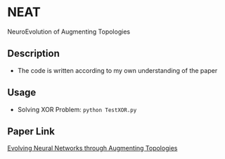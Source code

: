# NEAT
NeuroEvolution of Augmenting Topologies

## Description
- The code is written according to my own understanding of the paper

## Usage
- Solving XOR Problem: ```python TestXOR.py```

## Paper Link
[Evolving Neural Networks through Augmenting Topologies](http://nn.cs.utexas.edu/downloads/papers/stanley.ec02.pdf)

